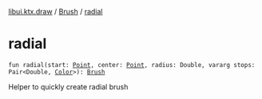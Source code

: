 [libui.ktx.draw](../index.md) / [Brush](index.md) / [radial](./radial.md)

# radial

`fun radial(start: `[`Point`](../-point/index.md)`, center: `[`Point`](../-point/index.md)`, radius: Double, vararg stops: Pair<Double, `[`Color`](../-color/index.md)`>): `[`Brush`](index.md)

Helper to quickly create radial brush

